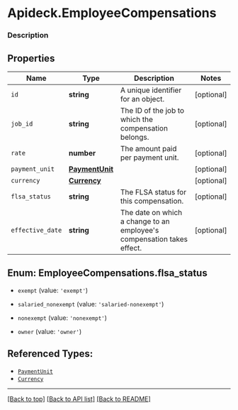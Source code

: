 # Apideck.EmployeeCompensations

### Description

## Properties
Name | Type | Description | Notes
------------ | ------------- | ------------- | -------------
`id` | **string** | A unique identifier for an object. | [optional] 
`job_id` | **string** | The ID of the job to which the compensation belongs. | [optional] 
`rate` | **number** | The amount paid per payment unit. | [optional] 
`payment_unit` | [**PaymentUnit**](PaymentUnit.md) |  | [optional] 
`currency` | [**Currency**](Currency.md) |  | [optional] 
`flsa_status` | **string** | The FLSA status for this compensation. | [optional] 
`effective_date` | **string** | The date on which a change to an employee\'s compensation takes effect. | [optional] 





<a name="EmployeeCompensationsFlsaStatus"></a>
## Enum: EmployeeCompensations.flsa_status


* `exempt` (value: `'exempt'`)

* `salaried_nonexempt` (value: `'salaried-nonexempt'`)

* `nonexempt` (value: `'nonexempt'`)

* `owner` (value: `'owner'`)




## Referenced Types:



* [`PaymentUnit`](PaymentUnit.md)
* [`Currency`](Currency.md)



---

[[Back to top]](#) [[Back to API list]](../../../../README.md#documentation-for-api-endpoints) [[Back to README]](../../../../README.md)


